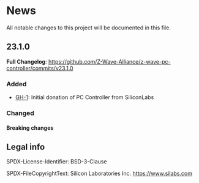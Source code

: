 # News

All notable changes to this project will be documented in this file.

## 23.1.0

**Full Changelog**: https://github.com/Z-Wave-Alliance/z-wave-pc-controller/commits/v23.1.0

### Added

- [GH-1](https://github.com/Z-Wave-Alliance/z-wave-pc-controller/pull/1):  Initial donation of PC Controller from SiliconLabs

### Changed

#### Breaking changes


## Legal info

SPDX-License-Identifier: BSD-3-Clause

SPDX-FileCopyrightText: Silicon Laboratories Inc. https://www.silabs.com
